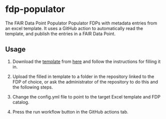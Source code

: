 # fdp-populator
The FAIR Data Point Populator Populator FDPs with metadata entries from an excel template. It uses a GitHub action to automatically read the template, and publish the entries in a FAIR Data Point.



## Usage
1. Download the [template](https://github.com/ejp-rd-vp/resource-metadata-schema/blob/master/template/EJPRD%20Resource%20Metadata%20template.xlsx) from [here](https://github.com/ejp-rd-vp/resource-metadata-schema) and follow the instructions for filling it in.

2. Upload the filled in template to a folder in the repository linked to the FDP of choice, or ask the administrator of the repository to do this and the following steps.

3. Change the config.yml file to point to the target Excel template and FDP catalog.

4. Press the run workflow button in the GitHub actions tab.
